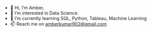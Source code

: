 - 👋 Hi, I’m Amber.
- 👀 I’m interested in Data Science.
- 🌱 I’m currently learning SQL, Python, Tableau, Machine Learning
- 📫 Reach me on amberkumar902@gmail.com
